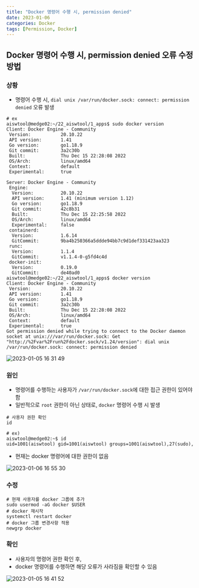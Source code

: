 ```yaml
---
title: "Docker 명령어 수행 시, permission denied"
date: 2023-01-06
categories: Docker
tags: [Permission, Docker]
---
```


Docker 명령어 수행 시, permission denied 오류 수정 방법
------  

### 상황  

- 명령어 수행 시, `dial unix /var/run/docker.sock: connect: permission denied` 오류 발생


```shell
# ex
aiswtool@medge02:~/22_aiswtool/1_apps$ sudo docker version
Client: Docker Engine - Community
 Version:           20.10.22
 API version:       1.41
 Go version:        go1.18.9
 Git commit:        3a2c30b
 Built:             Thu Dec 15 22:28:08 2022
 OS/Arch:           linux/amd64
 Context:           default
 Experimental:      true

Server: Docker Engine - Community
 Engine:
  Version:          20.10.22
  API version:      1.41 (minimum version 1.12)
  Go version:       go1.18.9
  Git commit:       42c8b31
  Built:            Thu Dec 15 22:25:58 2022
  OS/Arch:          linux/amd64
  Experimental:     false
 containerd:
  Version:          1.6.14
  GitCommit:        9ba4b250366a5ddde94bb7c9d1def331423aa323
 runc:
  Version:          1.1.4
  GitCommit:        v1.1.4-0-g5fd4c4d
 docker-init:
  Version:          0.19.0
  GitCommit:        de40ad0
aiswtool@medge02:~/22_aiswtool/1_apps$ docker version
Client: Docker Engine - Community
 Version:           20.10.22
 API version:       1.41
 Go version:        go1.18.9
 Git commit:        3a2c30b
 Built:             Thu Dec 15 22:28:08 2022
 OS/Arch:           linux/amd64
 Context:           default
 Experimental:      true
Got permission denied while trying to connect to the Docker daemon socket at unix:///var/run/docker.sock: Get "http://%2Fvar%2Frun%2Fdocker.sock/v1.24/version": dial unix /var/run/docker.sock: connect: permission denied
```  

![2023-01-05 16 31 49](https://user-images.githubusercontent.com/76153041/210955601-02b102ed-4c7b-442b-8121-3a49debd16e5.png)  

### 원인
- 명령어를 수행하는 사용자가 `/var/run/docker.sock`에 대한 접근 권한이 있어야 함
- 일반적으로 `root` 권한이 아닌 상태로, `docker` 명령어 수행 시 발생

```shell
# 사용자 권한 확인
id

# ex)
aiswtool@medge02:~$ id
uid=1001(aiswtool) gid=1001(aiswtool) groups=1001(aiswtool),27(sudo),
```  

- 현재는 docker 명령어에 대한 권한이 없음

![2023-01-06 16 55 30](https://user-images.githubusercontent.com/76153041/210956002-0db0cee3-73c6-4cb3-9703-06243e20eb96.png)  

### 수정

```shell
# 현재 사용자를 docker 그룹에 추가 
sudo usermod -aG docker $USER
# docker 재시작
systemctl restart docker
# docker 그룹 변경사항 적용
newgrp docker
```  

### 확인

- 사용자의 명령어 권한 확인 후, 
- docker 명령어를 수행하면 해당 오류가 사라짐을 확인할 수 있음

![2023-01-05 16 41 52](https://user-images.githubusercontent.com/76153041/210956441-bb8175b9-e1e7-41da-84dd-6add1d9db05e.png)  






